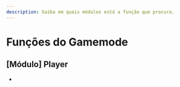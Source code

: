 ```yaml
---
description: Saiba em quais módulos está a função que procura.
---
```


# Funções do Gamemode

## 

## \[Módulo\] Player

* 
